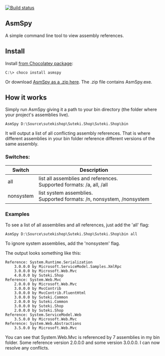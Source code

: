 [![Build status](https://ci.appveyor.com/api/projects/status/eka9d0tkw1gh70i5/branch/master?svg=true)](https://ci.appveyor.com/project/rahulpnath/asmspy/branch/master)

AsmSpy
------

A simple command line tool to view assembly references.

## Install 

Install [from Chocolatey package](https://chocolatey.org/packages/asmspy):

    C:\> choco install asmspy

Or download [AsmSpy as a .zip here](http://static.mikehadlow.com/AsmSpy.zip). The .zip file contains AsmSpy.exe.

## How it works

Simply run AsmSpy giving it a path to your bin directory (the folder where your project's assemblies live).

    AsmSpy D:\Source\sutekishop\Suteki.Shop\Suteki.Shop\bin

It will output a list of all conflicting assembly references. That is where different assemblies in your bin folder reference different versions of the same assembly.

### Switches:
| Switch | Description |
| --- | --- |
| all | list all assemblies and references.<br> Supported formats:  /a, all, /all |
| nonsystem | list system assemblies. <br> Supported formats:  /n, nonsystem, /nonsystem |

### Examples
To see a list of all assemblies and all references, just add the 'all' flag:

    AsmSpy D:\Source\sutekishop\Suteki.Shop\Suteki.Shop\bin all
    
To ignore system assemblies, add the 'nonsystem' flag.

The output looks something like this:


	Reference: System.Runtime.Serialization
		3.0.0.0 by Microsoft.ServiceModel.Samples.XmlRpc
		3.0.0.0 by Microsoft.Web.Mvc
		4.0.0.0 by Suteki.Shop
	Reference: System.Web.Mvc
		2.0.0.0 by Microsoft.Web.Mvc
		3.0.0.0 by MvcContrib
		3.0.0.0 by MvcContrib.FluentHtml
		3.0.0.0 by Suteki.Common
		2.0.0.0 by Suteki.Common
		3.0.0.0 by Suteki.Shop
		2.0.0.0 by Suteki.Shop
	Reference: System.ServiceModel.Web
		3.5.0.0 by Microsoft.Web.Mvc
	Reference: System.Web.Abstractions
		3.5.0.0 by Microsoft.Web.Mvc


You can see that System.Web.Mvc is referenced by 7 assemblies in my bin folder. Some reference 
version 2.0.0.0 and some version 3.0.0.0. I can now resolve any conflicts.

